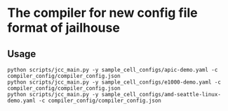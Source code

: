 # The compiler for new config file format of jailhouse

## Usage

    python scripts/jcc_main.py -y sample_cell_configs/apic-demo.yaml -c compiler_config/compiler_config.json
    python scripts/jcc_main.py -y sample_cell_configs/e1000-demo.yaml -c compiler_config/compiler_config.json
    python scripts/jcc_main.py -y sample_cell_configs/amd-seattle-linux-demo.yaml -c compiler_config/compiler_config.json